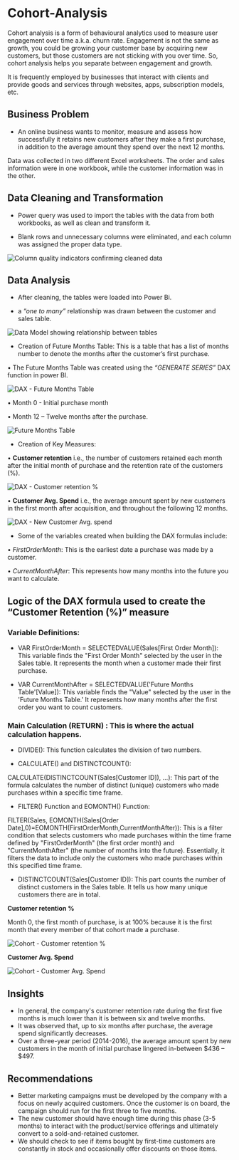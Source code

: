 # Cohort-Analysis

Cohort analysis is a form of behavioural analytics used to measure user engagement over time a.k.a. churn rate. Engagement is not the same as growth, you could be growing your customer base by acquiring new customers, but those customers are not sticking with you over time. So, cohort analysis helps you separate between engagement and growth.

It is frequently employed by businesses that interact with clients and provide goods and services through websites, apps, subscription models, etc.

## Business Problem

-	An online business wants to monitor, measure and assess how successfully it retains new customers after they make a first purchase, in addition to the average amount they spend over the next 12 months.

Data was collected in two different Excel worksheets. The order and sales information were in one workbook, while the customer information was in the other.

## Data Cleaning and Transformation

-	Power query was used to import the tables with the data from both workbooks, as well as clean and transform it.

-	Blank rows and unnecessary columns were eliminated, and each column was assigned the proper data type.

![Column quality indicators confirming cleaned data](https://user-images.githubusercontent.com/115559534/227917324-ab061084-7a38-4581-abf7-7292107214b9.png)

## Data Analysis

-	After cleaning, the tables were loaded into Power Bi.

-	a *“one to many”* relationship was drawn between the customer and sales table.

![Data Model showing relationship between tables](https://user-images.githubusercontent.com/115559534/227918182-f41ba991-3bf6-406d-961a-a59ff9f71e7a.png)

-	Creation of Future Months Table: This is a table that has a list of months number to denote the months after the customer’s first purchase.

•	The Future Months Table was created using the *“GENERATE SERIES”* DAX function in power BI.

![DAX - Future Months Table](https://user-images.githubusercontent.com/115559534/227918611-3cb7c583-33a0-43fb-86df-a159fa18fb37.png)

•	Month 0 - Initial purchase month

•	Month 12 – Twelve months after the purchase.

![Future Months Table](https://user-images.githubusercontent.com/115559534/227919086-92dca551-585a-4fba-9872-4308f5b0aa94.png)

-	Creation of Key Measures:

•	**Customer retention** i.e., the number of customers retained each month after the initial month of purchase and the retention rate of the customers (%).

![DAX - Customer retention %](https://user-images.githubusercontent.com/115559534/227919428-7b8b2469-9d8e-4377-a97f-05a819261f21.png)

•	**Customer Avg. Spend** i.e., the average amount spent by new customers in the first month after acquisition, and throughout the following 12 months.

![DAX - New Customer Avg. spend](https://user-images.githubusercontent.com/115559534/227919746-e07dea84-feb8-47f5-b0d0-38828692b1c1.png)

-	Some of the variables created when building the DAX formulas include:

•	*FirstOrderMonth*: This is the earliest date a purchase was made by a customer.

•	*CurrentMonthAfter*: This represents how many months into the future you want to calculate.

## Logic of the DAX formula used to create the “Customer Retention (%)” measure

### Variable Definitions:

- VAR FirstOrderMonth = SELECTEDVALUE(Sales[First Order Month]): This variable finds the "First Order Month" selected by the user in the Sales table. It represents the month when a customer made their first purchase.
  
- VAR CurrentMonthAfter = SELECTEDVALUE('Future Months Table'[Value]): This variable finds the "Value" selected by the user in the 'Future Months Table.' It represents how many months after the first order you want to count customers.

### Main Calculation (RETURN) : This is where the actual calculation happens.

- DIVIDE(): This function calculates the division of two numbers.
  
- CALCULATE() and DISTINCTCOUNT():

CALCULATE(DISTINCTCOUNT(Sales[Customer ID]), ...): This part of the formula calculates the number of distinct (unique) customers who made purchases within a specific time frame.

- FILTER() Function and EOMONTH() Function:

FILTER(Sales, EOMONTH(Sales[Order Date],0)=EOMONTH(FirstOrderMonth,CurrentMonthAfter)): This is a filter condition that selects customers who made purchases within the time frame defined by "FirstOrderMonth" (the first order month) and "CurrentMonthAfter" (the number of months into the future). Essentially, it filters the data to include only the customers who made purchases within this specified time frame.

- DISTINCTCOUNT(Sales[Customer ID]): This part counts the number of distinct customers in the Sales table. It tells us how many unique customers there are in total.

**Customer retention %**

Month 0, the first month of purchase, is at 100% because it is the first month that every member of that cohort made a purchase.

![Cohort - Customer retention %](https://user-images.githubusercontent.com/115559534/227920180-2357c2e6-b55d-404c-9c0f-a7f23dcd9b7e.png)

**Customer Avg. Spend**

![Cohort - Customer Avg. Spend](https://user-images.githubusercontent.com/115559534/227920468-f204fabb-6b0b-4ae7-b5f6-577d6bdc467f.png)

## Insights

-	In general, the company's customer retention rate during the first five months is much lower than it is between six and twelve months.
-	It was observed that, up to six months after purchase, the average spend significantly decreases.
-	Over a three-year period (2014-2016), the average amount spent by new customers in the month of initial purchase lingered in-between $436 – $497.

## Recommendations

-	Better marketing campaigns must be developed by the company with a focus on newly acquired customers. Once the customer is on board, the campaign should run for the first three to five months.
-	The new customer should have enough time during this phase (3-5 months) to interact with the product/service offerings and ultimately convert to a sold-and-retained customer.
-	We should check to see if items bought by first-time customers are constantly in stock and occasionally offer discounts on those items.
